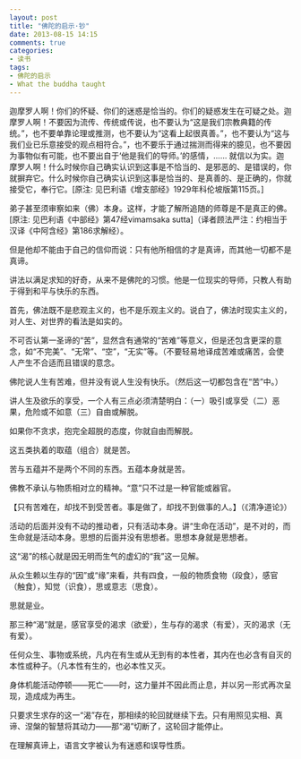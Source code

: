 ```yaml
---
layout: post
title: "佛陀的启示·钞"
date: 2013-08-15 14:15
comments: true
categories: 
- 读书
tags:
- 佛陀的启示
- What the buddha taught
---
```


迦摩罗人啊！你们的怀疑、你们的迷惑是恰当的。你们的疑惑发生在可疑之处。迦摩罗人啊！不要因为流传、传统或传说，也不要认为“这是我们宗教典籍的传统。”，也不要单靠论理或推测，也不要认为“这看上起很真善。”，也不要认为“这与我们业已乐意接受的观点相符合。”，也不要乐于通过揣测而得来的臆见，也不要因为事物似有可能，也不要出自于‘他是我们的导师。’的感情，…… 就信以为实。迦摩罗人啊！什么时候你自己确实认识到这事是不恰当的、是邪恶的、是错误的，你就摒弃它。什么时候你自己确实认识到这事是恰当的、是真善的、是正确的，你就接受它，奉行它。[原注: 见巴利语《增支部经》1929年科伦坡版第115页。]

弟子甚至须审察如来（佛）本身。这样，才能了解所追随的师尊是不是真正的佛。[原注: 见巴利语《中部经》第47经vimamsaka sutta]（译者顾法严注：约相当于汉译《中阿含经》第186求解经）。

但是他却不能由于自己的信仰而说：只有他所相信的才是真谛，而其他一切都不是真谛。

讲法以满足求知的好奇，从来不是佛陀的习惯。他是一位现实的导师，只教人有助于得到和平与快乐的东西。

首先，佛法既不是悲观主义的，也不是乐观主义的。说白了，佛法时现实主义的，对人生、对世界的看法是如实的。

不可否认第一圣谛的“苦”，显然含有通常的“苦难”等意义，但是还包含更深的意念，如“不完美”、“无常”、“空”，“无实”等。（不要轻易地译成苦难或痛苦，会使人产生不合适而且错误的意念。

佛陀说人生有苦难，但并没有说人生没有快乐。（然后这一切都包含在“苦”中。）

讲人生及欲乐的享受，一个人有三点必须清楚明白：（一）吸引或享受（二）恶果，危险或不如意（三）自由或解脱。

如果你不贪求，抱完全超脱的态度，你就自由而解脱。

这五类执着的取蕴（组合）就是苦。

苦与五蕴并不是两个不同的东西。五蕴本身就是苦。

佛教不承认与物质相对立的精神。“意”只不过是一种官能或器官。

【只有苦难在，却找不到受苦者。事是做了，却找不到做事的人。】（《清净道论》）

活动的后面并没有不动的推动者，只有活动本身。讲“生命在活动”，是不对的，而生命就是活动本身。思想的后面并没有思想者。思想本身就是思想者。

这“渴”的核心就是因无明而生气的虚幻的“我”这一见解。

从众生赖以生存的“因”或“缘”来看，共有四食，一般的物质食物（段食），感官（触食），知觉（识食），思或意志（思食）。

思就是业。

那三种“渴”就是，感官享受的渴求（欲爱），生与存的渴求（有爱），灭的渴求（无有爱）。

任何众生、事物或系统，凡内在有生或从无到有的本性者，其内在也必含有自灭的本性或种子。（凡本性有生的，也必本性又灭。

身体机能活动停顿——死亡——时，这力量并不因此而止息，并以另一形式再次呈现，造成成为再生。

只要求生求存的这一“渴”存在，那相续的轮回就继续下去。只有用照见实相、真谛、涅槃的智慧将其动力——那“渴”切断了，这轮回才能停止。

在理解真谛上，语言文字被认为有迷惑和误导性质。

